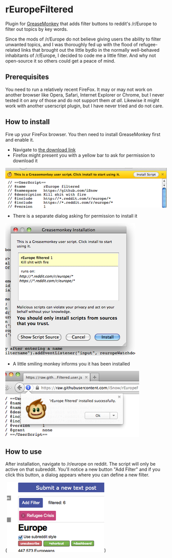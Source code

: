 # rEuropeFiltered
Plugin for [GreaseMonkey](https://en.wikipedia.org/wiki/Greasemonkey) that adds filter buttons to reddit's /r/Europe to filter out topics by key words. 

Since the mods of /r/Europe do not believe giving users the ability to filter unwanted topics, and I was thoroughly fed up with the flood of refugee-related links that brought out the little bydlo in the normally well-behaved inhabitants of /r/Europe, I decided to code me a little filter. And why not open-source it so others could get a peace of mind.

## Prerequisites
You need to run a relatively recent FireFox. It may or may not work on another browser like Opera, Safari, Internet Explorer or Chrome, but I never tested it on any of those and do not support them *at all*. Likewise it might work with another userscript plugin, but I have never tried and do not care.

## How to install
Fire up your FireFox browser. You then need to install GreaseMonkey first and enable it. 

- Navigate to [the download link](https://raw.githubusercontent.com/iSnow/rEuropeFiltered/master/rEuropeFiltered.user.js)
- Firefox might present you with a yellow bar to ask for permission to download it 

![Screenshot](/images/install02.png)

- There is a separate dialog asking for permission to install it 
 
![Screenshot](/images/install03.png)

- A little smiling monkey informs you it has been installed 

![Screenshot](/images/install05.png)

## How to use
After installation, navigate to /r/europe on reddit. The script will only be active on that subreddit. You'll notice a new button "Add Filter" and if you click this button, a dialog appears where you can define a new filter.

(![Screenshot](/images/inaction.png)) 
